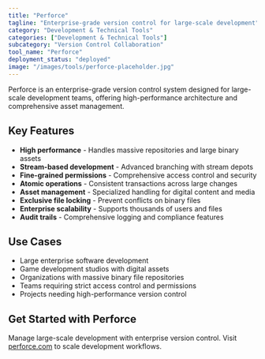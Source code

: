```yaml
---
title: "Perforce"
tagline: "Enterprise-grade version control for large-scale development"
category: "Development & Technical Tools"
categories: ["Development & Technical Tools"]
subcategory: "Version Control Collaboration"
tool_name: "Perforce"
deployment_status: "deployed"
image: "/images/tools/perforce-placeholder.jpg"
---
```

Perforce is an enterprise-grade version control system designed for large-scale development teams, offering high-performance architecture and comprehensive asset management.

## Key Features

- **High performance** - Handles massive repositories and large binary assets
- **Stream-based development** - Advanced branching with stream depots
- **Fine-grained permissions** - Comprehensive access control and security
- **Atomic operations** - Consistent transactions across large changes
- **Asset management** - Specialized handling for digital content and media
- **Exclusive file locking** - Prevent conflicts on binary files
- **Enterprise scalability** - Supports thousands of users and files
- **Audit trails** - Comprehensive logging and compliance features

## Use Cases

- Large enterprise software development
- Game development studios with digital assets
- Organizations with massive binary file repositories
- Teams requiring strict access control and permissions
- Projects needing high-performance version control

## Get Started with Perforce

Manage large-scale development with enterprise version control. Visit [perforce.com](https://www.perforce.com) to scale development workflows.